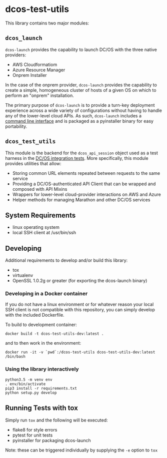 # dcos-test-utils
This library contains two major modules:
## `dcos_launch`
`dcos-launch` provides the capability to launch DC/OS with the three native providers:
* AWS Cloudformatiom
* Azure Resource Manager
* Onprem Installer

In the case of the onprem provider, `dcos-launch` provides the capability to create a simple, homogeneous cluster of hosts of a given OS on which to perform an "onprem" installation.

The primary purpose of `dcos-launch` is to provide a turn-key deployment experience across a wide variety of configurations without having to handle any of the lower-level cloud APIs. As such, `dcos-launch` includes a [command line interface](dcos_launch/README.md) and is packaged as a pyinstaller binary for easy portability.

## `dcos_test_utils`
This module is the backend for the `dcos_api_session` object used as a test harness in the [DC/OS integration tests](http://github.com/dcos/dcos/tree/master/packages/dcos-integration-test/extra). More specifically, this module provides utilities that allow:
* Storing common URL elements repeated between requests to the same service
* Providing a DC/OS-authenticated API Client that can be wrapped and composed with API Mixins
* Wrappers for lower-level cloud-provider interactions on AWS and Azure
* Helper methods for managing Marathon and other DC/OS services

## System Requirements
* linux operating system
* local SSH client at /usr/bin/ssh

## Developing
Additional requirements to develop and/or build this library:
* tox
* virtualenv
* OpenSSL 1.0.2g or greater (for exporting the dcos-launch binary)

### Developing in a Docker container
If you do not have a linux environment or for whatever reason your local SSH client is not compatible with this repository, you can simply develop with the included Dockerfile.

To build to development container:
```
docker build -t dcos-test-utils-dev:latest .
```
and to then work in the environment:
```
docker run -it -v `pwd`:/dcos-test-utils dcos-test-utils-dev:latest /bin/bash
```

### Using the library interactively
```
python3.5 -m venv env
. env/bin/activate
pip3 install -r requirements.txt
python setup.py develop
```

## Running Tests with tox
Simply run `tox` and the following will be executed:
* flake8 for style errors
* pytest for unit tests
* pyinstaller for packaging dcos-launch

Note: these can be triggered individually by supplying the `-e` option to `tox`
